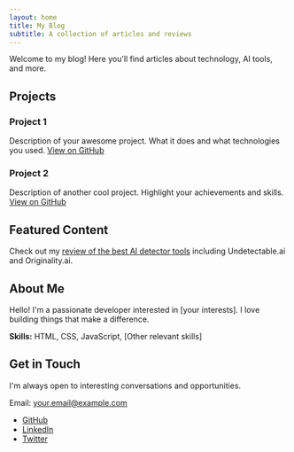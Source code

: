 ```yaml
---
layout: home
title: My Blog
subtitle: A collection of articles and reviews
---
```


Welcome to my blog! Here you'll find articles about technology, AI tools, and more.

<!-- The Beautiful Jekyll theme automatically lists your posts on the home page when using the home layout -->

<!-- If you want to add some introduction text above the post list: -->

<!-- The post list will be automatically inserted below -->

## Projects

### Project 1
Description of your awesome project. What it does and what technologies you used.
[View on GitHub](https://github.com/yourusername/project1)

### Project 2
Description of another cool project. Highlight your achievements and skills.
[View on GitHub](https://github.com/yourusername/project2)

## Featured Content

Check out my [review of the best AI detector tools](ai-detector-tools.html) including Undetectable.ai and Originality.ai.

## About Me

Hello! I'm a passionate developer interested in [your interests]. I love building things that make a difference.

**Skills:** HTML, CSS, JavaScript, [Other relevant skills]

## Get in Touch

I'm always open to interesting conversations and opportunities.

Email: your.email@example.com

- [GitHub](https://github.com/yourusername)
- [LinkedIn](https://linkedin.com/in/yourusername)
- [Twitter](https://twitter.com/yourusername) 